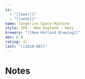 ```yaml
---
is:
  - "[[beer]]"
  - "[[note]]"
name: Tangerine Space Machine
style: IPA - New England - Hazy
brewery: "[[New Holland Brewing]]"
abv: 6.8
rating: 👍
last: "[[2018-08]]"
---
```

# Notes


